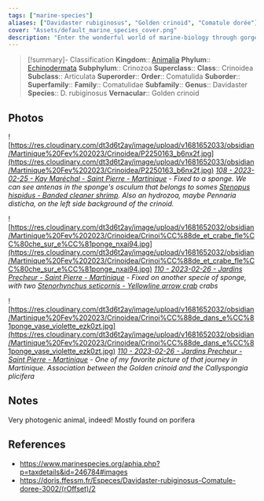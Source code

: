 ```yaml
---
tags: ["marine-species"]
aliases: ["Davidaster rubiginosus", "Golden crinoid", "Comatule dorée"]
cover: "Assets/default_marine_species_cover.png"
description: "Enter the wonderful world of marine-biology through gorgeous underwater pictures of marine animals. Crinoidea are commonly called feather stars and are animals that belongs to the Echinodermata phylum. This makes it cousin of sea stars."
---
```

> [!summary]- Classification
**Kingdom**:: [Animalia](Animalia.md)
**Phylum**:: [Echinodermata](Echinodermata.md)
**Subphylum**:: Crinozoa
**Superclass**::
**Class**:: Crinoidea
**Subclass**:: Articulata
**Superorder**::
**Order**:: Comatulida
**Suborder**::
**Superfamily**::
**Family**:: Comatulidae
**Subfamily**::
**Genus**:: Davidaster
**Species**:: D. rubiginosus
**Vernacular**:: Golden crinoid

## Photos
![https://res.cloudinary.com/dt3d6t2ay/image/upload/v1681652033/obsidian/Martinique%20Fev%202023/Crinoidea/P2250163_b6nx2f.jpg](https://res.cloudinary.com/dt3d6t2ay/image/upload/v1681652033/obsidian/Martinique%20Fev%202023/Crinoidea/P2250163_b6nx2f.jpg)
*[108 - 2023-02-25 - Kay Maréchal - Saint Pierre - Martinique](108%20-%202023-02-25%20-%20Kay%20Maréchal%20-%20Saint%20Pierre%20-%20Martinique.md) - Fixed to a sponge. We can see antenas in the sponge's osculum that belongs to somes [Stenopus hispidus - Banded cleaner shrimp](Stenopus%20hispidus%20-%20Banded%20cleaner%20shrimp.md). Also an hydrozoa, maybe Pennaria disticha, on the left side background of the crinoid.*

![https://res.cloudinary.com/dt3d6t2ay/image/upload/v1681652032/obsidian/Martinique%20Fev%202023/Crinoidea/Crinoi%CC%88de_et_crabe_fle%CC%80che_sur_e%CC%81ponge_nxai94.jpg](https://res.cloudinary.com/dt3d6t2ay/image/upload/v1681652032/obsidian/Martinique%20Fev%202023/Crinoidea/Crinoi%CC%88de_et_crabe_fle%CC%80che_sur_e%CC%81ponge_nxai94.jpg)
*[110 - 2023-02-26 - Jardins Precheur - Saint Pierre - Martinique](110%20-%202023-02-26%20-%20Jardins%20Precheur%20-%20Saint%20Pierre%20-%20Martinique.md) - Fixed on another specie of sponge, with two [Stenorhynchus seticornis - Yellowline arrow crab](Stenorhynchus%20seticornis%20-%20Yellowline%20arrow%20crab.md) crabs*

![https://res.cloudinary.com/dt3d6t2ay/image/upload/v1681652032/obsidian/Martinique%20Fev%202023/Crinoidea/Crinoi%CC%88de_dans_e%CC%81ponge_vase_violette_ezk0zt.jpg](https://res.cloudinary.com/dt3d6t2ay/image/upload/v1681652032/obsidian/Martinique%20Fev%202023/Crinoidea/Crinoi%CC%88de_dans_e%CC%81ponge_vase_violette_ezk0zt.jpg)
*[110 - 2023-02-26 - Jardins Precheur - Saint Pierre - Martinique](110%20-%202023-02-26%20-%20Jardins%20Precheur%20-%20Saint%20Pierre%20-%20Martinique.md) - One of my favorite picture of that journey in Martinique. Association between the Golden crinoid and the Callyspongia plicifera*


## Notes
Very photogenic animal, indeed! Mostly found on porifera

## References
- https://www.marinespecies.org/aphia.php?p=taxdetails&id=246784#images
- https://doris.ffessm.fr/Especes/Davidaster-rubiginosus-Comatule-doree-3002/(rOffset)/2